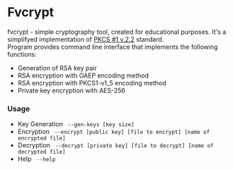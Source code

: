# Fvcrypt
fvcrypt - simple cryptography tool, created for educational purposes. It's a simplifyed implementation of [PKCS #1 v.2.2](https://tools.ietf.org/html/rfc8017) standard. <br>
Program provides command line interface that implements the following functions:
<ul>
  <li>Generation of RSA key pair</li>
  <li>RSA encryption with OAEP encoding method</li>
  <li>RSA encryption with PKCS1-v1_5 encoding method</li>
  <li>Private key encryption with AES-256</li>
</ul>

### Usage

<ul>
  <li>Key Generation <code> --gen-keys [key size] </code></li>
  <li>Encryption <code> --encrypt [public key] [file to encrypt] [name of encrypted file] </code></li>
  <li>Decryption <code> --decrypt [private key] [file to decrypt] [name of decrypted file] </code></li>
  <li>Help <code> --help </code></li>
</ul>

